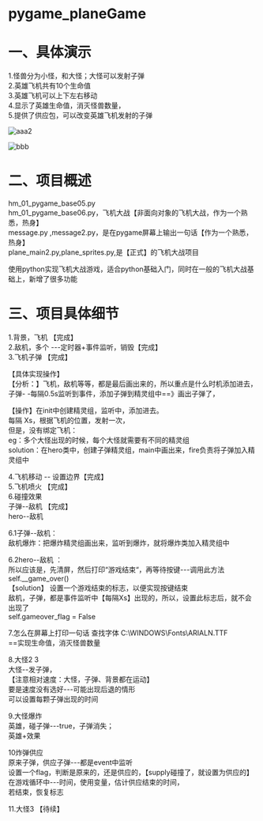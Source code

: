 # pygame_planeGame

# 一、具体演示
1.怪兽分为小怪，和大怪；大怪可以发射子弹  
2.英雄飞机共有10个生命值  
3.英雄飞机可以上下左右移动  
4.显示了英雄生命值，消灭怪兽数量，  
5.提供了供应包，可以改变英雄飞机发射的子弹  

![aaa2](https://user-images.githubusercontent.com/75937285/180184874-324de7d4-56c1-4dfa-ac00-344c38e11475.jpg)

![bbb](https://user-images.githubusercontent.com/75937285/180185029-e1403438-4feb-4d5b-9440-ce9771636dd4.png)

# 二、项目概述
hm_01_pygame_base05.py  
hm_01_pygame_base06.py，飞机大战【非面向对象的飞机大战，作为一个熟悉，热身】  
message.py ,message2.py，是在pygame屏幕上输出一句话【作为一个熟悉，热身】  
plane_main2.py,plane_sprites.py,是【正式】的飞机大战项目    

使用python实现飞机大战游戏，适合python基础入门，同时在一般的飞机大战基础上，新增了很多功能  

# 三、项目具体细节
1.背景，飞机  【完成】    
2.敌机，多个 ---定时器+事件监听，销毁【完成】     
3.飞机子弹 【完成】    
 
  【具体实现操作】    
  【分析：】飞机，敌机等等，都是最后画出来的，所以重点是什么时机添加进去，   
   子弹- -每隔0.5s监听到事件，添加子弹到精灵组中==》画出子弹了，  

  【操作】在init中创建精灵组，监听中，添加进去。  
    每隔 Xs，根据飞机的位置，发射一次，   
    但是，没有绑定飞机：   
      eg：多个大怪出现的时候，每个大怪就需要有不同的精灵组   
    solution：在hero类中，创建子弹精灵组，main中画出来，fire负责将子弹加入精灵组中   


 
4.飞机移动  -- 设置边界【完成】    
5.飞机喷火 【完成】    
6.碰撞效果  
	子弹--敌机 【完成】  
	hero--敌机    

6.1子弹--敌机：   
敌机爆炸：把爆炸精灵组画出来，监听到爆炸，就将爆炸类加入精灵组中   

6.2hero--敌机 ：   
 所以应该是，先清屏，然后打印“游戏结束“，再等待按键---调用此方法   
                self.__game_over()   
 【solution】
 设置一个游戏结束的标志，以便实现按键结束  
            敌机，子弹，都是事件监听中【每隔Xs】出现的，所以，设置此标志后，就不会出现了  
        self.gameover_flag = False    


7.怎么在屏幕上打印一句话  查找字体 C:\WINDOWS\Fonts\ARIALN.TTF  
==实现生命值，消灭怪兽数量  

8.大怪2 3  
大怪--发子弹，  
	【注意相对速度：大怪，子弹、背景都在运动】  
	要是速度没有选好---可能出现后退的情形  
	可以设置每颗子弹出现的时间  

9.大怪爆炸  
	英雄，碰子弹---true，子弹消失；  
	    英雄+效果  

10炸弹供应  
	原来子弹，供应子弹---都是event中监听  
	设置一个flag，判断是原来的，还是供应的，【supply碰撞了，就设置为供应的】  
		在游戏循环中---时间，使用变量，估计供应结束的时间，  
		若结束，恢复标志  

11.大怪3 【待续】  



